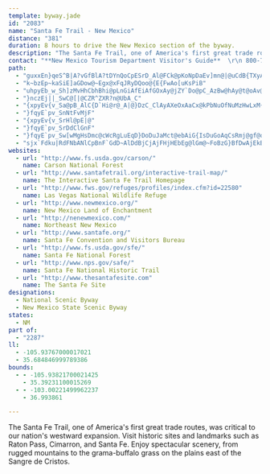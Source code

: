 ```yaml
---
template: byway.jade
id: "2083"
name: "Santa Fe Trail - New Mexico"
distance: "381"
duration: 8 hours to drive the New Mexico section of the byway.
description: "The Santa Fe Trail, one of America's first great trade routes, was critical to our nation's westward expansion. Visit historic sites and landmarks such as Raton Pass, Cimarron, and Santa Fe. Enjoy spectacular scenery, from rugged mountains to the grama-buffalo grass on the plains east of the Sangre de Cristos."
contact: "**New Mexico Tourism Department Visitor's Guide**  \r\n 800-733-6396  \r\n\r\n**Raton Visitor Information Center**  \r\n 505-445-2761  \r\n [Send E-mail](mailto:nmvic@raton.com )  \r\n\r\n**Santa Fe Visitor Information Center**  \r\n 505-827-7336  \r\n [Send E-mail](mailto:vcener@state.nm.us )  \r\n\r\n"
path: 
  - "guxxEn}qeS^B|A?vGfBlA?tDYnQoCpESrD_Al@FCk@pKoNpDaEv]mn@|@uCdB{TXyAj@k@|AM|Cp@hCNvE?bD[r|A@vGb@nB^fBf@`PdHpBXbGKdMe@bBWx@s@xA{CXYhBe@nCQh@St@s@hAgBh@kAvBuArBy@nFwAhN_Cl`@oOtAYlESxA_@tAwA\\{@r@sDZ{@hB_BhA}AlCmF|Ee@n@SvBoAj@k@rN}TrB}BxA}@j@}@l@gB~BeJx@uBfK{Sv@e@bFi@hBq@NXnHrGlZjW`P~JlDrD|AnAx@^d@x@ttBgcArC_BlGaFhwAwoAbGaFnPiNhNsIx@|@zIbEnC}A~@]`H_ApCo@dDiAtMcIhBqAjHoH|HuLdLqW~DgItFyKvMoUvCoHnA_Fx@iFTqDLgHIoCUkDe@mEgAgF}BgHsp@{nBkG}PwBqEqGmK{IqMeCmCcD}BeOaHgDaC{BeCoC{DiAwCsGgVoC_JiBiHyBqHkE{KyEaI_GiI_I_IkJgGqEyBgj@ySsI_FmFqD_GiFaB_CsT}XsEeEmSkLcCqBgD{DcBmDkAkEy@oFOaFZyGlBaKnBaH|@wBjA{B|CkDnJoH~McJdCmDbCkC_@gApB}@tC_@jA[xAcA~BiCbJmNzAoC~CwD~FmF`GiCrDqBzCmChCkDhA{B|D_KdDuKfA{EdFoN`EaIbGoKrAwCXuArCuY?{CI_B_@kCgBwH[kCEoC^eKOoDmDaTyAaHc@yAo@gD_CaYyBkJm@yDIwAUuN_@sC]yA{BmGc@mEI{Ax@qWBaDQoBa@aCc@sAeJiQoHiRm@sCc@{D{AoSIeBFsA^sDtB{GbGmLxAgEl@eDDoBEqBWaCoEc[_AgDsB{Eo@sBOwBJ{D?aH~LkA~BXjH~CvHfCv]`NtKnErUxI~N`C`h@lExD|@jK~C~CRbPIlBYtRaFrAK|ABhVd@~BChr@}Ith@mGhIwAxEgAz]oL|Bq@`M{BrUmH~AWlUsBjEm@xD{@zKwD`GgBjM{BnBcAjBe@dGP|CKZHd[kEfE{@zGyCzAeAbBqArEwFvIkPxcAwpBvDyFpH_Il]yX`H{GjL{MbCgDlHmLjk@keApIgOtuAolBfCqExBwEbBeE~ByH`CcLt@aGzj@anFjB}NbBuIrDuLlBgFzPsa@lBeHx@iGXeFBsDy@}|AFoJLeDTmDz@oIv@eFbEwPtk@{vBhAyEl]_pArAoFfAsF`RskAx@aG|@gKTuK~@eaAbAyz@jBcnBAaFMiG[{FkLg|Ai@oKI_GBoHd@uMr@uKbAmLjHqdAjQupCxCui@X_MCeUW{MyAi^eFwu@q@aHcD{RmByFcBgDsBoF_A_BqHuHySgNyNmI{bA{o@eLaGqLsHg[oVciAm{@y_@qZq`@qYaHkDiF_CkEyAkLyC}GaAeNsAszAmMkl@oEyNeBiImAkIaBwKqCqP_GsHcDqJcFuMuHye@qYkMiH{KmHutAuy@uJgG}GgFsCuDyDyH}AyE_AgFs@gHoAcJyAgHaBgGcDsJeBsDgFyGoEiEuKmHyD}AeJwBaiAaPmsBcYuCq@gDmAwUaHYSa^yGaK{Ayb@kIyBYyJ[oGwAwEgBmDy@_R{CiBg@KCGZOPa@VeAb@ILoAb@oEjBmDfB_v@lb@{CbAaBPerAvMeU~@wa@lAux@lAa`A~Ksb@hDsC\\mDxAyNfIiC~@yBHcDUmDkAgYeTcDwA{FqAiGSeFj@oLrDgBXqF[cG_B}AYsDW}s@M}IZcCVwIpAgJ|Bu[~LmHdC}FbCwFfBsFnAgmB|WmFn@iC?aU_B}I_AaK[eHXqG~@m^tK}Bj@gLtDuJxDsE~Byq@`k@{KlGkDpAeHlBmB^wHz@mIXox@VsLEiERqEr@uQpFwBRkEWeDgAwh@qXgE_B}SeHy`Cih@}OyByd@yEyKQe^hAsCRoHOi_@iDmEE{Hj@oz@bMc_@fGwdBfd@al@dPu[dIoS|F{LrByOhAmJOyMcAg[{Ccu@uG"
  - "k~bzEp~kaSiE]aGDow@~Egx@xFqJRyDQoo@{E{FwAo[uKsPiB"
  - "uhpyEb_w_Sh]zMvHhCbhBhi@pLnGiAfEiAfGOxAy@jZY`Do@pC_AzBw@hAy@t@oAv@{@^kFrAymBvOgCf@oBx@i@b@qAhDeCfLcA`q@WnHwBt[TzRXbFhAxg@?rHOxAwArD}IbRmDnGyC~Dwi@li@wSnToFlFaDxEq@lCoI`e@oEpTuNpd@aDnMsG~[aDlKoN~`@uUto@i@~By@~BcDrEaKnM{C`CeFxAwHr@qKbBe\\|Mgx@jZiDrB}C|BiNvKsFjFeD|HwDrKyBdUaE|h@oB|j@[lBW\\mZr@OMm@?mGRo@f@gDpD_CfB}ElCwHxB}QnLqKlGaUvN{AvAa[~\\eB~@}CpA]^mH|Ls@~BCl@NdFK~Ai@xAoDtGSx@Br@rDtMxDzO|@jCrDjHTbAAXS`@}@x@iKjGgAxAcAnCi@|D_@nFKbOJ~FX~Cv@`Dp@xBfUfk@jAtGv@fGhAtFZdFlBKxF?pBm@|ASPe@_@_B?o@n@wARQt@[^Cle@fN^`@AjAgAtLy@tLF`Qb@lr@?bMSlDuAzGoAzDoArCeAdDIf@CjCTjBr@lAb@l@lF~EzAnBnFlLx@|B^`C?xGd@nPX|Rs@rGcDnIqA`BaRxDoEJqGc@_C[qEQqIrAen@rc@_R~HiAz@k@xAM|@y@`xAIlA"
  - "}nczEj||_SwC@[|@CZR^ZXR?n@UbA_C"
  - "{xpyEv{v_Sa@pB_AlC{D`Hi@r@_A|@}DzC_ClAyAXeOxAaCx@kPbNuOfNuMzHwLxM{DzDsD~B}ElB}Cp@oBXyALcORkDV{Bf@iErBwVbQgBdAiEpA}DZcBA{O_B_B?wCj@y@^_Ar@gZ|W_DxBuFbDeQpFwEfAcAd@iCrBsVnJ}Ff@sC?aEn@umAzb@kSdG{t@bVgBRmIFmFm@oKmE{DsDeFoFuKgQiP}XiEmGcC[oCX"
  - "}fqyE`pv_SnNtFvMjF"
  - "{xpyEv{v_SrHl@pE|@"
  - "}fqyE`pv_SrDdClGnF"
  - "}fqyE`pv_Sw[wMgHsDmc@cWcRgLuEqD}DoDuJaMct@ebAiG{IsDuGoAqCsRmj@gf@qwAgLc^wDoOcbAurEq`@ugB{BuIyAaEmCkGcC{EqEmGan@cu@yqC}fDqQsTw}@cgAsLiNkJmLiTqVq|B_pCccCgvCyQcT}IcLqXq\\_g@{n@{EsGih@}p@{i@kh@{aAm}@_UmUuKcKoS{Sgg@ag@cC_CwDsCeGsCwC_AmCg@wDQeXoBui@kEsf@eD}qC_T}l@yDqmA_E}Vg@k[sAih@w@coCKqO}Akg@wKcy@uPwQcEwnBea@c\\sHg`AkRa|@aSw[aGwk@iLu`@_Jk^sH}SaEgW{Fyf@yMgUwFeuA}^yJsBuGqBcCaAwVgGcD_@gf@oNc[aIkJkBkH_CsN{DksCau@}S}Gim@aOgc@cLk]wKw`Ak]gD{@wxBmt@yMcFyL_EcFmAsPy@tBiMJcCYwEiNc]oBsDyAeBiAaAcBsAuB_AgBw@sC[_FSkF?{E@"
  - "sjx`Fdku|RdFNbANlCpBnF`GdD~AlDdBjCjAjFHjHEbEg@lGm@~FoBzG}BfDwAjEkBl@_@lMqH`EkBfDeAbF_BrKwAlG]vCQlDe@bD_@pEcArB}@bDuAhBw@`EgBlBWhCmAf\\?~J?xF?lHgE|[cS|V{IfQaH`SwEbG}B`FwDrBsCnAsBzMwYbAeB~@mAbEmDjKcGrAcAtBkB|FwGvBgBvC}A`MuF|DaCxFqFzDaF`J{OvHaO|CiHdAmEfAsF|P_eAl@mCfA_DtAkClBcCbCwBrEyB`Ci@zAQxC?~P`@nNh@rEt@hNpEfuBbo@|xA~b@rGfBdGlAlL~@zfEhV`KVhOo@lIu@|D?lIR`Br@zC~Cf@f@`AV|R`ApHp@bIjApGlAtIxBfNzElIxDrPrJjj@j\\pMzIjMhMrrAjeB|\\xb@bZx`@dJfLhfA|uAfInJ~RlR`FhEp]f\\vMnLv}BnwB|ZbWzZ|Yp}@~y@lDxE`{@hpBhk@~rAvJxUpb@haAfuBh~EhcAbkCboA~fD`IvTvGlOfKbRxuAbvBbDxFn`@lt@jNl[fDrGrBxCrE`Fry@vv@pD`EtBbDrBnE|q@nuBtArDlFlKjzEzlHhFhIpG`LrHtOnHjRrD~KtBnHrBzHbCvKlCpNdiAjaItAhK|Efk@jA~FxBlFlCpD|C~CnTzRbc@pa@lJnJ~AxC\\rAX`C?vBmCd|@hQ~@xTnD~Cv@tApApAxBdLjVlBlCxRzOnClBbd@tSd~BxhAjExBxDzB~M`D~CfAt_BveAjFxA|MvB`Fh@fUMl@M`A}@Tm@bBgHXs@d@a@vBy@r\\sGhPmD~LeBrDqA|VuMpIuDpXeDfImAvVmE~SeC|Du@hK_EjEsAlD_BpJ_HtAoBzDyHzBoJpAsIdByDx@u@b@QvGs@nAk@`F_D`@Gzi@DT?lg@PrFIrEHx\\CbEDrCR|BMlFF~@G|As@d@m@j@oAnHe\\d@gBl@kA`As@`AGdFpArCX`^jBxJvBzH|ANDt^jH`OlDjHpArElAfE\\xAIpJmBz]gJrA{@pJ_J`d@gc@v@k@|CaAn@e@d@e@\\eA@{@ch@w~AiDuJ}KmR_CiEoBwFgHsX[gBi@yJY{AiBcHYgBsIc[qAgG]wDK_QUyDiAiGwIq^qKw{@GmB\\{MmAqd@iAeS?mCHaElA{OZyAl@eB~EmK|AcEr@gFJmGK}rDDwNDq`AIk`BHi\\Ecx@]{DeAaE_CkE_BeBqA_AoD{AsCYgn@Eqh@mB{YgAiBWyA_@sCyAmCoCuAcCy@uBSSeSqkBOeD_@mUm@kkABaC?qALoB|Jm|AfCg^n@oKlPseC`I{jA~AaWlNwtBfFsv@hHofAnQanCr@mMEwWHkRCob@?qG?mADeADWFWH[Zw@F_@`DaDlJgKX[V_@|CwEzCuFhDqHtGyNhr@a|AbEwK|AsFt@gDfAgHbFee@|ZkoCjOcsApBiOxA_HdOmm@`AgDpB}F|a@m_AvOa`@hAgErAyIlF}Q|AeGTaCLeE@e\\U}`CC{uB^ifAH_IR{FZeEt@mFv@aEfmAysFt@sEl@aFn@{KNsI`@atM^gsCAiw@Vi}C^snBKauABse@SebAC}`AG_bDJmjBGqnBv@gnBB{nBe@wcKDol@N{O\\gl@z@s`AXcb@HeXQeSWyn@Eme@Rc{@TslC?gg@NmNJ_U?wnAHk]e@kdCI{QLomBw@}qK?wBTgDl@gETeAh@gBt@eB`I}Mv@yAp@kBv@aDZeBNyARoDTywF[kHi@aEcAgFyAkFqJgZoIcToDgKocA{yCiC{K_B{K]wDk@uKeAkyAM}cB`@okB{vAc@s{AgAiE_@wBk@eAe@kFsDeAi@iAc@sBe@gBIugBCo~Cl@qFGsp@LmCEiA[Yc@Ys@_@gCB_AXuAVw@bA{AL_AGw@eAeBmAaAe@Sg@EkALi@X_Ax@mDfHmClEyBrC_Av@cAj@o@Ny@DulC?iu@Ko`A[ee@_@}CKqJmBgLY}ADkHrAmCPktAhA{wB^wxAd@wSGghCRi|@ZgCIcEcAyCsAyBaB}BgC_BsCmAyCe@eBw@_FU}FAwFIatBCg`@E_CMeBWcBwAeEeBgC}BcBwBo@uAWqsBG}y@Ng]AgMD_HRp^_c@bGcGtFsElpAcaApEmEnAaBxAkChAmCxAqEhAwFh@qFNoExBicAX{Ed@mFr@mFv@oEjBaIlD{Kxf@o|A|FgQtBoFnFuKrlCsqE`Ra\\fCcFlEgKxt@sfBrQu^xCcHjb@kgAxB_GpBaHhAaFdAgGr@_Gr@aJhn@mqJvAaRrA{MnbAimIt@oHr@kK\\oH~HymBpfAcvK`BuMx@gFp|AghI~CuQ`FsWzFc]Cw@N_Ax@gCn@{@~@q@`]wP_Pyj@_EgMaA}DoSms@_FiSqCcPeAaIaAyI}@mMaEgbAi@{IqGqzAimBWsxA~AgIMic@oBoMNoV?ehBQi_@zDiVHodBKmaB]ecBG{gDPuIE}dAqB_qABqNCi@MuAq@mA{Ac@gAUqBwGi`BhBug@jEeeAJ{FgBizAOsBSeAq@gBy@kAcAy@iA_@_BYgoA`@k~@gBcW_AwXVsd@Gq~@H}\\G{E_@w[aIgE{AsJwB}JsCeBsAs@{@}IgPkGoGuNyMcBkBaAsBy@oCYmBEiByAq_C]aDc@kBy@{AlAeAXq@Da@[eqEAIEKKQ"
websites: 
  - url: "http://www.fs.usda.gov/carson/"
    name: Carson National Forest
  - url: "http://www.santafetrail.org/interactive-trail-map/"
    name: The Interactive Santa Fe Trail Homepage
  - url: "http://www.fws.gov/refuges/profiles/index.cfm?id=22580"
    name: Las Vegas National Wildlife Refuge
  - url: "http://www.newmexico.org/"
    name: New Mexico Land of Enchantment
  - url: "http://nenewmexico.com/"
    name: Northeast New Mexico
  - url: "http://www.santafe.org/"
    name: Santa Fe Convention and Visitors Bureau
  - url: "http://www.fs.usda.gov/sfe/"
    name: Santa Fe National Forest
  - url: "http://www.nps.gov/safe/"
    name: Santa Fe National Historic Trail
  - url: "http://www.thesantafesite.com"
    name: The Santa Fe Site
designations: 
  - National Scenic Byway
  - New Mexico State Scenic Byway
states: 
  - NM
part of: 
  - "2287"
ll: 
  - -105.93767000017021
  - 35.684846999789386
bounds: 
  - - -105.93821700021425
    - 35.39231100015269
  - - -103.00221499962237
    - 36.993861

---
```


The Santa Fe Trail, one of America's first great trade routes, was critical to our nation's westward expansion. Visit historic sites and landmarks such as Raton Pass, Cimarron, and Santa Fe. Enjoy spectacular scenery, from rugged mountains to the grama-buffalo grass on the plains east of the Sangre de Cristos.